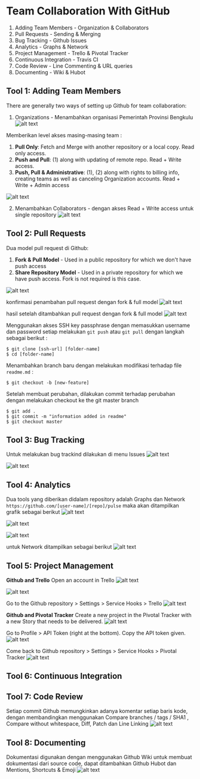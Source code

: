 # Team Collaboration With GitHub
1. Adding Team Members - Organization & Collaborators
2. Pull Requests - Sending & Merging
3. Bug Tracking - Github Issues
4. Analytics - Graphs & Network
5. Project Management - Trello & Pivotal Tracker
6. Continuous Integration - Travis CI
7. Code Review - Line Commenting & URL queries
8. Documenting - Wiki & Hubot

## Tool 1: Adding Team Members
There are generally two ways of setting up Github for team collaboration:
1. Organizations - Menambahkan organisasi Pemerintah Provinsi Bengkulu
![alt text](https://github.com/hijrahsaputra/images/blob/master/org.png)

Memberikan level akses masing-masing team :
1. **Pull Only**: Fetch and Merge with another repository or a local copy. Read only access.
2. **Push and Pull**: (1) along with updating of remote repo. Read + Write access.
3. **Push, Pull & Administrative**: (1), (2) along with rights to billing info, creating teams as well as canceling Organization accounts. Read + Write + Admin access

![alt text](https://github.com/hijrahsaputra/images/blob/master/akses.png)


2. Menambahkan Collaborators - dengan akses Read + Write access untuk single repository
![alt text](https://github.com/hijrahsaputra/images/blob/master/collabs.png)

## Tool 2: Pull Requests
Dua model pull request di Github: 

1. **Fork & Pull Model** - Used in a public repository for which we don't have push access
2. **Share Repository Model** - Used in a private repository for which we have push access. Fork is not required is this case.

![alt text](https://github.com/hijrahsaputra/images/blob/master/fork.png)

konfirmasi penambahan pull request dengan fork & full model
![alt text](https://github.com/hijrahsaputra/images/blob/master/fork2.png)

hasil setelah ditambahkan pull request dengan fork & full model
![alt text](https://github.com/hijrahsaputra/images/blob/master/fork3.png)

Menggunakan akses SSH key passphrase dengan memasukkan username dan password setiap melakukan ``git push`` atau ``git pull`` dengan langkah sebagai berikut : 
```
$ git clone [ssh-url] [folder-name]
$ cd [folder-name]
```

Menambahkan branch baru dengan melakukan modifikasi terhadap file ```readme.md``` :
```
$ git checkout -b [new-feature]
```
Setelah membuat perubahan, dilakukan commit terhadap perubahan dengan melakukan checkout ke the git master branch
```
$ git add .
$ git commit -m "information added in readme"
$ git checkout master
```

## Tool 3: Bug Tracking
Untuk melakukan bug trackind dilakukan di menu Issues
![alt text](https://github.com/hijrahsaputra/images/blob/master/brokenurl.png)

![alt text](https://github.com/hijrahsaputra/images/blob/master/brokenbug.png)

## Tool 4: Analytics
Dua tools yang diberikan didalam repository adalah Graphs dan Network 
```https://github.com/[user-name]/[repo]/pulse```
maka akan ditampilkan grafik sebagai berikut
![alt text](https://github.com/hijrahsaputra/images/blob/master/pulse.png)

![alt text](https://github.com/hijrahsaputra/images/blob/master/commit.png)

![alt text](https://github.com/hijrahsaputra/images/blob/master/kontribut.png)

untuk Network ditampilkan sebagai berikut
![alt text](https://github.com/hijrahsaputra/images/blob/master/network.png)

## Tool 5: Project Management
**Github and Trello**
Open an account in Trello
![alt text](https://github.com/hijrahsaputra/images/blob/master/trello.png)

![alt text](https://github.com/hijrahsaputra/images/blob/master/trello-github.png)

Go to the Github repository > Settings > Service Hooks > Trello
![alt text](https://github.com/hijrahsaputra/images/blob/master/trellowebhook.png)

**Github and Pivotal Tracker**
Create a new project in the Pivotal Tracker with a new Story that needs to be delivered.
![alt text](https://github.com/hijrahsaputra/images/blob/master/pivotaltracker.png)

Go to Profile > API Token (right at the bottom). Copy the API token given.
![alt text](https://github.com/hijrahsaputra/images/blob/master/tokenpivot.png)

Come back to Github repository > Settings > Service Hooks > Pivotal Tracker
![alt text](https://github.com/hijrahsaputra/images/blob/master/pivotaltracker_webhook.png)

## Tool 6: Continuous Integration

## Tool 7: Code Review
Setiap commit Github memungkinkan adanya komentar setiap baris kode, dengan membandingkan menggunakan Compare branches / tags / SHA1 , Compare without whitespace, Diff, Patch dan Line Linking
![alt text](https://github.com/hijrahsaputra/images/blob/master/codereview.png)

## Tool 8: Documenting
Dokumentasi digunakan dengan menggunakan Github Wiki untuk membuat dokumentasi dari source code, dapat ditambahkan Github Hubot dan Mentions, Shortcuts & Emoji
![alt text](https://github.com/hijrahsaputra/images/blob/master/wiki.png)

